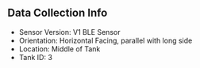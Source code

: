## Data Collection Info
* Sensor Version: V1 BLE Sensor
* Orientation: Horizontal Facing, parallel with long side
* Location: Middle of Tank
* Tank ID: 3
